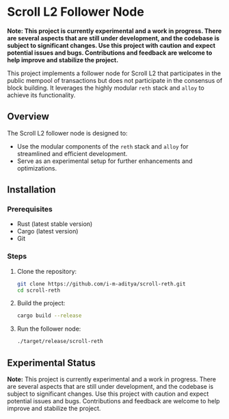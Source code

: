 # Scroll L2 Follower Node

**Note: This project is currently experimental and a work in progress. There are several aspects that are still under development, and the codebase is subject to significant changes. Use this project with caution and expect potential issues and bugs. Contributions and feedback are welcome to help improve and stabilize the project.**

This project implements a follower node for Scroll L2 that participates in the public mempool of transactions but does not participate in the consensus of block building. It leverages the highly modular `reth` stack and `alloy` to achieve its functionality. 

## Overview

The Scroll L2 follower node is designed to:

- Use the modular components of the `reth` stack and `alloy` for streamlined and efficient development.
- Serve as an experimental setup for further enhancements and optimizations.

## Installation

### Prerequisites

- Rust (latest stable version)
- Cargo (latest version)
- Git

### Steps

1. Clone the repository:

    ```bash
    git clone https://github.com/i-m-aditya/scroll-reth.git
    cd scroll-reth
    ```

2. Build the project:

    ```bash
    cargo build --release
    ```

3. Run the follower node:

    ```bash
    ./target/release/scroll-reth
    ```
    
## Experimental Status

**Note:** This project is currently experimental and a work in progress. There are several aspects that are still under development, and the codebase is subject to significant changes. Use this project with caution and expect potential issues and bugs. Contributions and feedback are welcome to help improve and stabilize the project.
